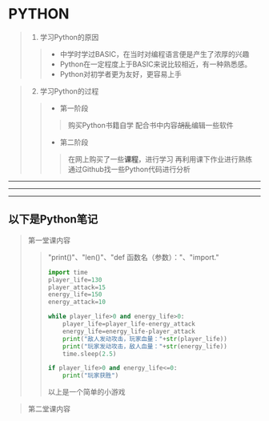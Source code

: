 # PYTHON

> 1. 学习Python的原因
> > * 中学时学过BASIC，在当时对编程语言便是产生了浓厚的兴趣
> > * Python在一定程度上于BASIC来说比较相近，有一种熟悉感。
> > *  Python对初学者更为友好，更容易上手 

> 2. 学习Python的过程
>>  * 第一阶段
>>>  购买Python书籍自学
>>>  配合书中内容~~胡乱~~编辑一些软件
>> * 第二阶段
>>>  在网上购买了一些**课程**，进行学习
>>>  再利用课下作业进行熟练
>>>  通过Github找一些Python代码进行分析
******
******
******
## 以下是Python笔记
> 第一堂课内容
>
> > "print()"、"len()"、"def 函数名（参数）："、"import."
> > ````python
> > import time
> > player_life=130
> > player_attack=15
> > energy_life=150
> > energy_attack=10
> > 
> > while player_life>0 and energy_life>0:
> >     player_life=player_life-energy_attack
> >     energy_life=energy_life-player_attack
> >     print("敌人发动攻击，玩家血量："+str(player_life))
> >     print("玩家发动攻击，敌人血量："+str(energy_life))
> >     time.sleep(2.5)
> > 
> > if player_life>0 and energy_life<=0:
> >     print("玩家获胜")
> > ````
> >以上是一个简单的小游戏

> 第二堂课内容






````

````

````

````